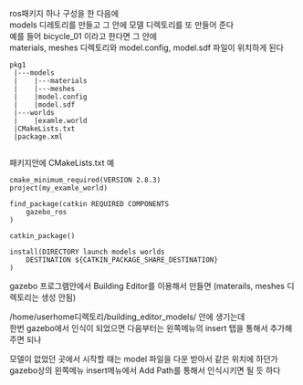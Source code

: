 
ros패키지 하나 구성을 한 다음에  
models 디레토리를 만들고 그 안에 모델 디렉토리를 또 만들어 준다   
예를 들어 bicycle_01 이라고 한다면    그 안에  
materials, meshes 디렉토리와 model.config, model.sdf 파일이 위치하게 된다   

```
pkg1
 |---models
 |    |---materials
 |    |---meshes
 |    |model.config
 |    |model.sdf
 |---worlds
 |    |examle.world
 |CMakeLists.txt
 |package.xml
 
```

패키지안에 CMakeLists.txt 예
```
cmake_minimum_required(VERSION 2.8.3)
project(my_examle_world)

find_package(catkin REQUIRED COMPONENTS
	gazebo_ros
)

catkin_package()

install(DIRECTORY launch models worlds
	DESTINATION ${CATKIN_PACKAGE_SHARE_DESTINATION}
)
```

gazebo 프로그램안에서 Building Editor를 이용해서 만들면   (materails, meshes 디렉토리는 생성 안됨)

/home/userhome디렉토리/building_editor_models/  안에 생기는데   
한번 gazebo에서 인식이 되었으면 다음부터는 왼쪽메뉴의 insert 탭을 통해서 추가해주면 되나  

모델이 없었던 곳에서 시작할 때는 model 파일을 다운 받아서 같은 위치에 하던가   
gazebo상의 왼쪽메뉴 insert메뉴에서 Add Path를 통해서 인식시키면 될 듯 하다   


